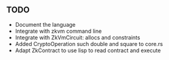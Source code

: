## TODO

- Document the language
- Integrate with zkvm command line
- Integrate with ZkVmCircuit: allocs and constraints
- Added CryptoOperation such double and square to core.rs
- Adapt ZkContract to use lisp to read contract and execute
